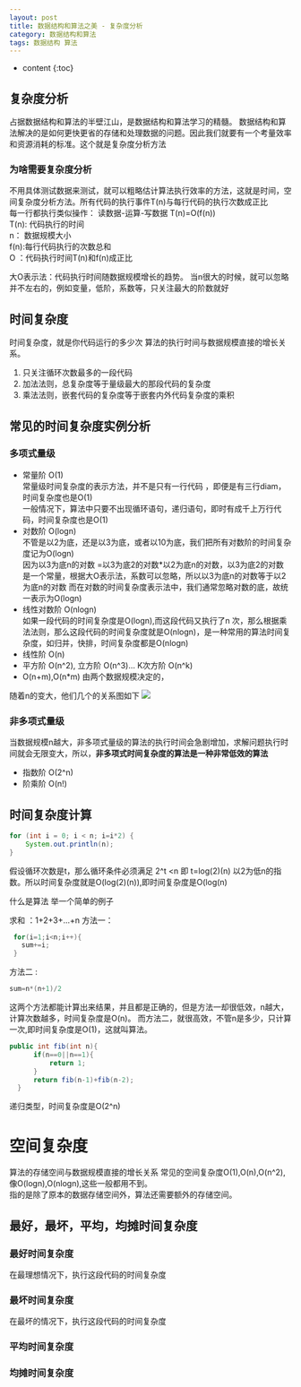```yaml
---
layout: post
title: 数据结构和算法之美 - 复杂度分析
category: 数据结构和算法
tags: 数据结构 算法
---
```

* content
{:toc}

## 复杂度分析
占据数据结构和算法的半壁江山，是数据结构和算法学习的精髓。
数据结构和算法解决的是如何更快更省的存储和处理数据的问题。因此我们就要有一个考量效率和资源消耗的标准。这个就是复杂度分析方法


### 为啥需要复杂度分析

不用具体测试数据来测试，就可以粗略估计算法执行效率的方法，这就是时间，空间复杂度分析方法。所有代码的执行事件T(n)与每行代码的执行次数成正比   
每一行都执行类似操作： 读数据-运算-写数据
T(n)=O(f(n))   
T(n): 代码执行的时间   
n： 数据规模大小   
f(n):每行代码执行的次数总和   
O ：代码执行时间T(n)和f(n)成正比   

大O表示法：代码执行时间随数据规模增长的趋势。
当n很大的时候，就可以忽略并不左右的，例如变量，低阶，系数等，只关注最大的阶数就好

## 时间复杂度
时间复杂度，就是你代码运行的多少次
算法的执行时间与数据规模直接的增长关系。

1. 只关注循环次数最多的一段代码
2. 加法法则，总复杂度等于量级最大的那段代码的复杂度
3. 乘法法则，嵌套代码的复杂度等于嵌套内外代码复杂度的乘积


## 常见的时间复杂度实例分析
### 多项式量级
* 常量阶 O(1)   
常量级时间复杂度的表示方法，并不是只有一行代码 ，即便是有三行diam，时间复杂度也是O(1)   
一般情况下，算法中只要不出现循环语句，递归语句，即时有成千上万行代码，时间复杂度也是O(1)
* 对数阶 O(logn)   
不管是以2为底，还是以3为底，或者以10为底，我们把所有对数阶的时间复杂度记为O(logn)   
因为以3为底n的对数 =以3为底2的对数*以2为底n的对数，以3为底2的对数是一个常量，根据大O表示法，系数可以忽略，所以以3为底n的对数等于以2为底n的对数
而在对数的时间复杂度表示法中，我们通常忽略对数的底，故统一表示为O(logn)
* 线性对数阶 O(nlogn)   
如果一段代码的时间复杂度是O(logn),而这段代码又执行了n 次，那么根据乘法法则，那么这段代码的时间复杂度就是O(nlogn)，是一种常用的算法时间复杂度，如归并，快排，时间复杂度都是O(nlogn)
* 线性阶 O(n)
* 平方阶 O(n^2), 立方阶 O(n^3)... K次方阶 O(n^k)
* O(n+m),O(n*m)   由两个数据规模决定的，

随着n的变大，他们几个的关系图如下
![](../../../../../article-detail/images/n_logn_1.jpg)

### 非多项式量级
当数据规模n越大，非多项式量级的算法的执行时间会急剧增加，求解问题执行时间就会无限变大，所以，**非多项式时间复杂度的算法是一种非常低效的算法**
* 指数阶 O(2^n)
* 阶乘阶 O(n!)

## 时间复杂度计算

```java
for (int i = 0; i < n; i=i*2) {
    System.out.println(n);
}
```
假设循环次数是t，那么循环条件必须满足 2^t <n  即 t=log(2)(n)  以2为低n的指数。所以时间复杂度就是O(log(2)(n)),即时间复杂度是O(log(n)


什么是算法
举一个简单的例子

求和 ：1+2+3+...+n
方法一：
```java
 for(i=1;i<n;i++){
   sum+=i;
 }
```
方法二 :
```java
sum=n*(n+1)/2
```
这两个方法都能计算出来结果，并且都是正确的，但是方法一却很低效，n越大，计算次数越多，时间复杂度是O(n)。
而方法二，就很高效，不管n是多少，只计算一次,即时间复杂度是O(1)，这就叫算法。

```java
public int fib(int n){
      if(n==0||n==1){
          return 1;
      }
      return fib(n-1)+fib(n-2);
  }
```
递归类型，时间复杂度是O(2^n)

# 空间复杂度
算法的存储空间与数据规模直接的增长关系
常见的空间复杂度O(1),O(n),O(n^2),像O(logn),O(nlogn),这些一般都用不到。   
指的是除了原本的数据存储空间外，算法还需要额外的存储空间。

## 最好，最坏，平均，均摊时间复杂度

### 最好时间复杂度
在最理想情况下，执行这段代码的时间复杂度
### 最坏时间复杂度
在最坏的情况下，执行这段代码的时间复杂度
### 平均时间复杂度

### 均摊时间复杂度

